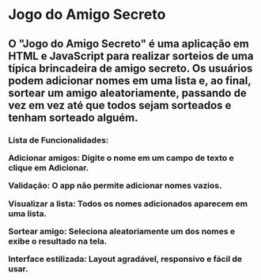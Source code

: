 <h1>Jogo do Amigo Secreto</h1>

<h2>O "Jogo do Amigo Secreto" é uma aplicação em HTML e JavaScript para realizar sorteios de uma típica brincadeira de amigo secreto. Os usuários podem adicionar nomes em uma lista e, ao final, sortear um amigo aleatoriamente, passando de vez em vez até que todos sejam sorteados e tenham sorteado alguém.</h2>

<h3>
Lista de Funcionalidades:

Adicionar amigos: Digite o nome em um campo de texto e clique em Adicionar.

Validação: O app não permite adicionar nomes vazios.

Visualizar a lista: Todos os nomes adicionados aparecem em uma lista.

Sortear amigo: Seleciona aleatoriamente um dos nomes e exibe o resultado na tela.

Interface estilizada: Layout agradável, responsivo e fácil de usar.
</h3>